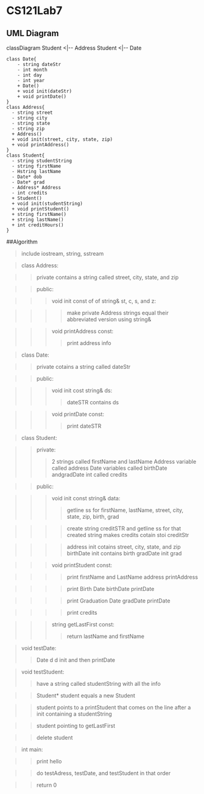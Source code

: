 # CS121Lab7

## UML Diagram

classDiagram
    Student <|-- Address
    Student <|-- Date

    class Date{
        - string dateStr
        - int month
        - int day
        - int year
        + Date()
        + void init(dateStr)
        + void printDate()
    }
    class Address{
      - string street
      - string city
      - string state
      - string zip
      + Address()
      + void init(street, city, state, zip)
      + void printAddress()
    }
    class Student{
      - string studentString
      - string firstName
      - Hstring lastName
      - Date* dob
      - Date* grad
      - Address* Address
      - int credits
      + Student()
      + void init(studentString)
      + void printStudent()
      + string firstName()
      + string lastName()
      + int creditHours()
    }

##Algorithm

> include iostream, string, sstream

> class Address:

> > private contains a string called street, city, state, and zip

> > public:

> > > void init const of of string& st, c, s, and z:

> > > > make private Address strings equal their abbreviated version using string&

> > > void printAddress const:
> > > > print address info

> class Date:

> > private cotains a string called dateStr

> > public:

> > > void init cost string& ds:
> > > > dateSTR contains ds

> > > void printDate const:
> > > > print dateSTR

> class Student:

> > private:
> > > 2 strings called firstName and lastName
> > > Address variable called address
> > > Date variables called birthDate andgradDate
> > > int called credits

> > public:

> > > void init const string& data:
> > > > getline ss for firstName, lastName, street, city, state, zip, birth, grad

> > > > create string creditSTR and getline ss for that created string
> > > > makes credits cotain stoi creditStr

> > > > address init cotains street, city, state, and zip
> > > > birthDate init contains birth
> > > > gradDate init grad

> > > void printStudent const:

> > > > print firstName and LastName
> > > > address printAddress

> > > > print Birth Date
> > > > birthDate printDate

> > > > print Graduation Date
> > > > gradDate printDate

> > > > print credits

> > > string getLastFirst const:
> > > > return lastName and firstName

> void testDate:
> > Date d
> > d init and then printDate

> void testStudent:
> > have a string called studentString with all the info

> > Student* student equals a new Student

> > student points to a printStudent that comes on the line after a init containing a studentString

> > student pointing to getLastFirst

> > delete student

> int main:

> > print hello

> >  do testAdress, testDate, and testStudent in that order

> > return 0

